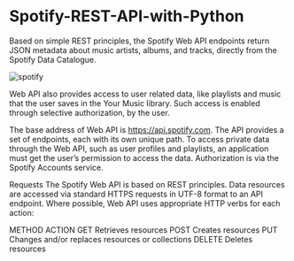 # Spotify-REST-API-with-Python
Based on simple REST principles, the Spotify Web API endpoints return JSON metadata about music artists, albums, and tracks, directly from the Spotify Data Catalogue.

![spotify](https://user-images.githubusercontent.com/25379742/106225408-11c38a80-61b3-11eb-8640-cd3688fb79c1.jpg)


Web API also provides access to user related data, like playlists and music that the user saves in the Your Music library. Such access is enabled through selective authorization, by the user.

The base address of Web API is https://api.spotify.com. The API provides a set of endpoints, each with its own unique path. To access private data through the Web API, such as user profiles and playlists, an application must get the user’s permission to access the data. Authorization is via the Spotify Accounts service.

Requests
The Spotify Web API is based on REST principles. Data resources are accessed via standard HTTPS requests in UTF-8 format to an API endpoint. Where possible, Web API uses appropriate HTTP verbs for each action:

METHOD	ACTION
GET	Retrieves resources
POST	Creates resources
PUT	Changes and/or replaces resources or collections
DELETE	Deletes resources

